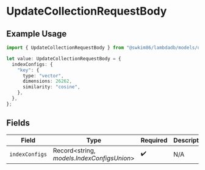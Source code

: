 # UpdateCollectionRequestBody

## Example Usage

```typescript
import { UpdateCollectionRequestBody } from "@swkim86/lambdadb/models/operations";

let value: UpdateCollectionRequestBody = {
  indexConfigs: {
    "key": {
      type: "vector",
      dimensions: 26262,
      similarity: "cosine",
    },
  },
};
```

## Fields

| Field                                      | Type                                       | Required                                   | Description                                |
| ------------------------------------------ | ------------------------------------------ | ------------------------------------------ | ------------------------------------------ |
| `indexConfigs`                             | Record<string, *models.IndexConfigsUnion*> | :heavy_check_mark:                         | N/A                                        |
